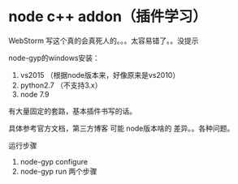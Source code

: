 # node c++ addon（插件学习）

WebStorm 写这个真的会真死人的。。。太容易错了。。没提示

node-gyp的windows安装：
1. vs2015 （根据node版本来，好像原来是vs2010）
2. python2.7 （不支持3.x）
3. node 7.9 

有大量固定的套路，基本插件书写的话。

具体参考官方文档，第三方博客 可能 node版本啥的 差异。。各种问题。

运行步骤
1. node-gyp configure
2. node-gyp run 
两个步骤
